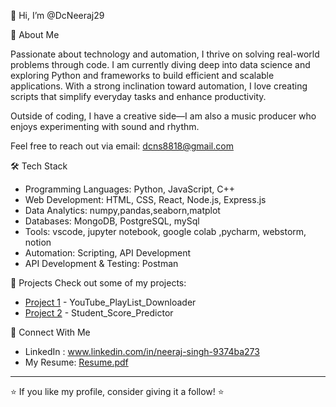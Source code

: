 👋 Hi, I’m @DcNeeraj29

👀 About Me

Passionate about technology and automation, I thrive on solving real-world problems through code. I am currently diving deep into data science and exploring Python and frameworks to build efficient and scalable applications. With a strong inclination toward automation, I love creating scripts that simplify everyday tasks and enhance productivity.

Outside of coding, I have a creative side—I am also a music producer who enjoys experimenting with sound and rhythm.

Feel free to reach out via email: dcns8818@gmail.com

🛠 Tech Stack
- Programming Languages: Python, JavaScript, C++
- Web Development: HTML, CSS, React, Node.js, Express.js
- Data Analytics: numpy,pandas,seaborn,matplot
- Databases: MongoDB, PostgreSQL, mySql
- Tools: vscode, jupyter notebook, google colab ,pycharm, webstorm, notion
- Automation: Scripting, API Development
- API Development & Testing: Postman

📂 Projects
Check out some of my projects:
- [Project 1](#) - YouTube_PlayList_Downloader
- [Project 2](#) - Student_Score_Predictor

🤝 Connect With Me
- LinkedIn : www.linkedin.com/in/neeraj-singh-9374ba273
- My Resume: [Resume.pdf](https://github.com/user-attachments/files/19741720/Resume.pdf)



---
⭐ If you like my profile, consider giving it a follow! ⭐

